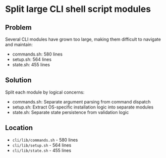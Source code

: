 # Split large CLI shell script modules

## Problem

Several CLI modules have grown too large, making them difficult to navigate and maintain:
- commands.sh: 580 lines
- setup.sh: 564 lines  
- state.sh: 455 lines

## Solution

Split each module by logical concerns:
- commands.sh: Separate argument parsing from command dispatch
- setup.sh: Extract OS-specific installation logic into separate modules
- state.sh: Separate state persistence from validation logic

## Location

- `cli/lib/commands.sh` - 580 lines
- `cli/lib/setup.sh` - 564 lines
- `cli/lib/state.sh` - 455 lines